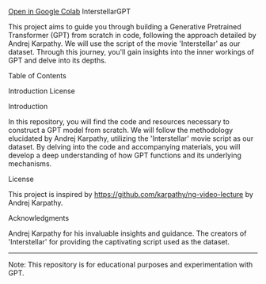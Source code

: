 [Open in Google Colab](https://colab.research.google.com/drive/18o4ZNXJa1Ob4aozG4yV0zyD-lHMFE-dB#scrollTo=h5hjCcLDr2WC)
InterstellarGPT

This project aims to guide you through building a Generative Pretrained Transformer (GPT) from scratch in code, following the approach detailed by Andrej Karpathy. We will use the script of the movie 'Interstellar' as our dataset. Through this journey, you'll gain insights into the inner workings of GPT and delve into its depths.

Table of Contents

Introduction
License

Introduction

In this repository, you will find the code and resources necessary to construct a GPT model from scratch. We will follow the methodology elucidated by Andrej Karpathy, utilizing the 'Interstellar' movie script as our dataset. By delving into the code and accompanying materials, you will develop a deep understanding of how GPT functions and its underlying mechanisms.

License

This project is inspired by https://github.com/karpathy/ng-video-lecture by Andrej Karpathy.


Acknowledgments

Andrej Karpathy for his invaluable insights and guidance.
The creators of 'Interstellar' for providing the captivating script used as the dataset.



---
Note: This repository is for educational purposes and experimentation with GPT.


